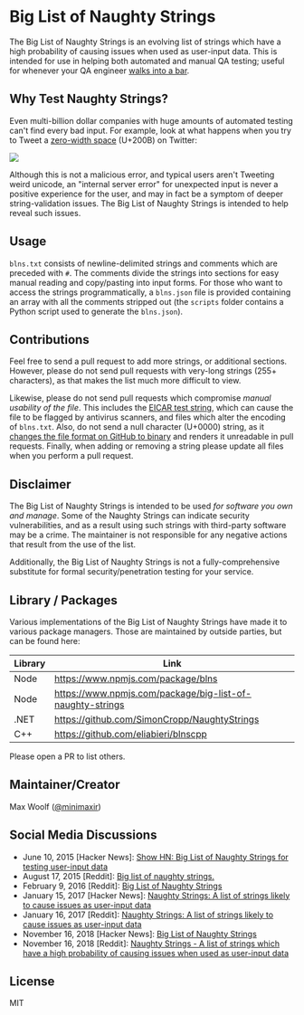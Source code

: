 # Big List of Naughty Strings
The Big List of Naughty Strings is an evolving list of strings which have a high probability of causing issues when used as user-input data. This is intended for use in helping both automated and manual QA testing; useful for whenever your QA engineer [walks into a bar](http://www.sempf.net/post/On-Testing1).

## Why Test Naughty Strings?

Even multi-billion dollar companies with huge amounts of automated testing can't find every bad input. For example, look at what happens when you try to Tweet a [zero-width space](https://en.wikipedia.org/wiki/Zero-width_space) (U+200B) on Twitter:

![](http://i.imgur.com/HyDg2eV.gif)

Although this is not a malicious error, and typical users aren't Tweeting weird unicode, an "internal server error" for unexpected input is never a positive experience for the user, and may in fact be a symptom of deeper string-validation issues. The Big List of Naughty Strings is intended to help reveal such issues.

## Usage

`blns.txt` consists of newline-delimited strings and comments which are preceded with `#`. The comments divide the strings into sections for easy manual reading and copy/pasting into input forms. For those who want to access the strings programmatically, a `blns.json` file is provided containing an array with all the comments stripped out (the `scripts` folder contains a Python script used to generate the `blns.json`).

## Contributions

Feel free to send a pull request to add more strings, or additional sections. However, please do not send pull requests with very-long strings (255+ characters), as that makes the list much more difficult to view.

Likewise, please do not send pull requests which compromise *manual usability of the file*. This includes the [EICAR test string](https://en.wikipedia.org/wiki/EICAR_test_file), which can cause the file to be flagged by antivirus scanners, and files which alter the encoding of `blns.txt`. Also, do not send a null character (U+0000) string, as it [changes the file format on GitHub to binary](http://stackoverflow.com/a/19723302) and renders it unreadable in pull requests. Finally, when adding or removing a string please update all files when you perform a pull request.

## Disclaimer

The Big List of Naughty Strings is intended to be used *for software you own and manage*. Some of the Naughty Strings can indicate security vulnerabilities, and as a result using such strings with third-party software may be a crime. The maintainer is not responsible for any negative actions that result from the use of the list.

Additionally, the Big List of Naughty Strings is not a fully-comprehensive substitute for formal security/penetration testing for your service.

## Library / Packages

Various implementations of the Big List of Naughty Strings have made it to various package managers.  Those are maintained by outside parties, but can be found here:

| Library | Link |
| ------- | ---- |
| Node | https://www.npmjs.com/package/blns |
| Node | https://www.npmjs.com/package/big-list-of-naughty-strings |
| .NET | https://github.com/SimonCropp/NaughtyStrings |
| C++  | https://github.com/eliabieri/blnscpp |

Please open a PR to list others.

## Maintainer/Creator

Max Woolf ([@minimaxir](https://twitter.com/minimaxir))

## Social Media Discussions

* June 10, 2015 [Hacker News]: [Show HN: Big List of Naughty Strings for testing user-input data](https://news.ycombinator.com/item?id=10035008)
* August 17, 2015 [Reddit]: [Big list of naughty strings.](https://www.reddit.com/r/programming/comments/3hdxqx/big_list_of_naughty_strings/)
* February 9, 2016 [Reddit]: [Big List of Naughty Strings](https://www.reddit.com/r/webdev/comments/44wc5b/big_list_of_naughty_strings/)
* January 15, 2017 [Hacker News]: [Naughty Strings: A list of strings likely to cause issues as user-input data](https://news.ycombinator.com/item?id=13406119)
* January 16, 2017 [Reddit]: [Naughty Strings: A list of strings likely to cause issues as user-input data](https://www.reddit.com/r/programming/comments/5o9inb/naughty_strings_a_list_of_strings_likely_to_cause/)
* November 16, 2018 [Hacker News]: [Big List of Naughty Strings](https://news.ycombinator.com/item?id=18466787)
* November 16, 2018 [Reddit]: [Naughty Strings - A list of strings which have a high probability of causing issues when used as user-input data](https://www.reddit.com/r/programming/comments/9xla2j/naughty_strings_a_list_of_strings_which_have_a/)

## License

MIT
